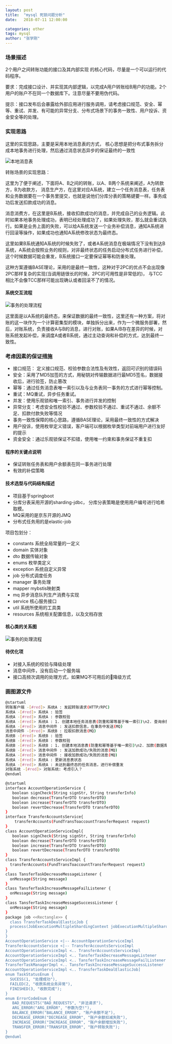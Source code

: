 ```yaml
---
layout: post
title:  "mysql 死锁问题分析"
date:   2018-07-11 12:00:00

categories: other
tags: mysql
author: "张学刚"
---
```


### **场景描述**

2个用户之间转账功能的接口及其内部实现 的核心代码，尽量是一个可以运行的代码程序。

要求：完成接口设计、并实现其内部逻辑，以完成A用户转账给B用户的功能。2个用户的账户不在同一个数据库下。注意尽量不要用伪代码。

提示：接口发布后会暴露给外部应用进行服务调用，请考虑接口规范、安全、幂等、重试、并发、有可能的异常分支、分布式场景下的事务一致性、用户投诉、资金安全等的处理。

### **实现思路**
 这里的实现思路，主要是采用本地消息表的方式， 核心思想是把分布式事务拆分成本地事务进行处理，然后通过消息状态异步的保证最终的一致性

![本地消息表](https://raw.githubusercontent.com/unionstars/unionstars.github.io/master/assets/images/pictures/2018-08-03-transfer/01-01.png)

转账场景的实现思路：

这里为了便于阐述，下面将A、B之间的转账，以A、B两个系统来阐述，A为转款方，B为收款方，
消息生产方，在这里对应A系统，建立一个任务消息表，任务表和业务数据要在一个事务里提交，也就是说他们分库分表的策略键要一样。事务成功后发送扣款成功的消息。

消息消费方，在这里是B系统，接收扣款成功的消息，并完成自己的业务逻辑。此时如果本地事务处理成功，表明已经处理成功了，如果处理失败，那么就会重试执行。如果是业务上面的失败，可以给A系统发送一个业务补偿消息，通知A系统进行回滚等操作，如果成功也通知A系统修改状态为最终态。

这里如果B系统通知A系统的时候失败了，或者A系统消息在极端情况下没有到达B系统，A系统会按照业务的规则，对非最终状态的任务启动分布式任务进行补偿，这个时候数据可能会重发，B系统接口一定要保证幂等和防重处理。

这种方案遵循BASE理论，采用的是最终一致性，这种对于2PC的优点不会出现像2PC那样复杂的实现(当调用链很长的时候，2PC的可用性是非常低的)， 与TCC相比不会像TCC那样可能出现确认或者回滚不了的情况。

#### **系统交互流程**

![事务的处理流程](https://raw.githubusercontent.com/unionstars/unionstars.github.io/master/assets/images/pictures/2018-08-03-transfer/01-02.png)

这里面是以A系统的最终态，来保证数据的最终一致性，这里还有一种方案，将对账的这一块作为一个计算密集型的模块，单独拆分出来，作为一个微服务部署，然后，对账系统，负责接收A与B的消息，进行对账，如果A/B存在差异的时候，对账系统发起补偿，来调度A或者B系统，通过主动查询和补偿的方式，达到最终一致性。

### **考虑因素的保证措施**

- 接口规范： 定义接口规范、校验参数合法性及有效性，返回可识别的错误码
- 安全：采用了MD5加签的方式，用秘钥对传输数据进行最MD5签名，数据接收后，进行验签，防止篡改
- 幂等：通过任务消息表唯一索引以及与业务表同一事务的方式进行幂等控制。
- 重试：MQ重试，异步任务重试。
- 并发：使用乐观锁和唯一索引、事务进行并发的控制
- 异常分支：考虑安全性校验不通过、参数校验不通过、重试不通过、余额不足、扣款付款失败等情况
- 事务一致性保障的核心思路，遵循BASE理论，采用最终一致性的方式解决
- 用户投诉，使用枚举定义错误，客户端可以根据枚举类型对前端用户进行友好的提示
- 资金安全：通过乐观锁保证不扣错，使用唯一约束和事务保证不重复扣

#### **程序的关键点说明**

- 保证转账任务表和用户余额表在同一事务进行处理
- 有效的补偿策略

#### **技术选型与代码结构描述**

- 项目基于springboot
- 分库分表采用开源的sharding-jdbc， 分库分表策略是使用用户编号进行哈希取模。
- MQ采用的是京东开源的JMQ
- 分布式任务用的是elastic-job

项目包划分：

- constants 系统全局常量的一定义
- domain 实体对象
- dto 数据传输对象
- enums 枚举类定义
- exception 系统自定义异常
- job 分布式调度任务
- manager 事务处理
- mapper mybstis映射类
- mq 异步消息队列生产消费与实现
- service 核心服务接口
- util 系统所使用的工具类
- resources 系统相关配置信息，以及文档存放

#### **核心类的关系图**

![事务的处理流程](https://raw.githubusercontent.com/unionstars/unionstars.github.io/master/assets/images/pictures/2018-08-03-transfer/01-03.png)

#### **待优化项**

- 对接入系统的校验与降级处理
- 消息中间件，没有启动一个服务端
- 接口高频次调用的处理方式，如果MQ不可用后的降级方式

### 画图源文件

```bash
@startuml
转账客户端 -[#red]> 系统A : 发起转账请求(HTTP/RPC)
系统A -[#red]> 系统A : 验签
系统A -[#red]> 系统A : 参数校验
系统A -[#red]> 系统A : 1. 创建本地任务消息表(防重和幂等基于唯一索引)\n2. 查询余额\n3. 扣款(数据库乐观锁防止并发)\n4. 发扣款消息\n[以上都在一个事务中进行]
系统A -[#red]> 消息中间件 : 发送扣款信息，在事务中发送(MQ)
消息中间件 -[#red]> 系统B : 拉取扣款消息(MQ)
系统B -[#red]> 系统B : 验签
系统B -[#red]> 系统B : 参数校验
系统B -[#red]> 系统B : 1. 创建本地消息表(防重和幂等基于唯一索引)\n2. 加款(数据库乐观锁防止并发)\n3. 发送成功或者失败的消息\n[以上都在一个事务中进行]
系统B -[#red]> 消息中间件 : 发送加款成功/失败的消息(MQ)
系统A -[#red]> 消息中间件 : 接收加款成功/失败的消息(MQ)
系统A -[#red]> 系统A : 更新消息表状态
系统A -[#red]> 系统A : 未达到最终态的任务消息，进行补偿重发
对账系统 -[#red]> 对账系统: 考虑引入？
@enduml

@startuml
interface AccountOperationService {
   boolean signCheck(String signStr, String transferInfo)
   boolean decrease(TransferDTO transferDTO)
   boolean increase(TransferDTO transferDTO)
   boolean revertDecrease(TransferDTO transferDTO)
}
interface TransferAccountsService{
    transferAccounts(FundTransToaccountTransferRequest request)
}
class AccountOperationServiceImpl{
   boolean signCheck(String signStr, String transferInfo)
   boolean decrease(TransferDTO transferDTO)
   boolean increase(TransferDTO transferDTO)
   boolean revertDecrease(TransferDTO transferDTO)
}
class TransferAccountsServiceImpl {
  transferAccounts(FundTransToaccountTransferRequest request)
}
class TansferTaskDecreaseMessageListener {
  onMessage(String message)
}
class TansferTaskIncreaseMessageFailListener {
  onMessage(String message)
}
class TansferTaskIncreaseMessageSuccessListener {
  onMessage(String message)
}
package job <<Rectangle>> {
  class TransferTaskDealElasticJob {
  process(JobExecutionMultipleShardingContext jobExecutionMultipleShardingContext)
}
}
AccountOperationService <|-- AccountOperationServiceImpl
TransferAccountsService <|-- TransferAccountsServiceImpl
AccountOperationServiceImpl <.. TransferAccountsServiceImpl
AccountOperationServiceImpl <.. TansferTaskDecreaseMessageListener
AccountOperationServiceImpl <.. TansferTaskIncreaseMessageFailListener
TransferTaskManagerImpl <.. TansferTaskIncreaseMessageSuccessListener
AccountOperationServiceImpl <.. TransferTaskDealElasticJob]
enum TaskStatusEnum {
  SUCESS(1, "处理成功"),
  FAILED(2, "收款系统业务异常"),
  FINISHED(3, "收款完成");
}
enum ErrorCodeEnum {
   BAD_REQUESTS("BAD_REQUESTS", "非法请求"),
   ARG_ERROR("ARG_ERROR", "参数为空!"),
   BALANCE_ERROR("BALANCE_ERROR", "账户余额不足"),
   DECREASE_ERROR("DECREASE_ERROR", "账户余额扣减失败"),
   INCREASE_ERROR("INCREASE_ERROR", "账户余额增加失败"),
   TRANSFER_ERROR("TRANSFER_ERROR", "账户转账失败");
}
@enduml
```
